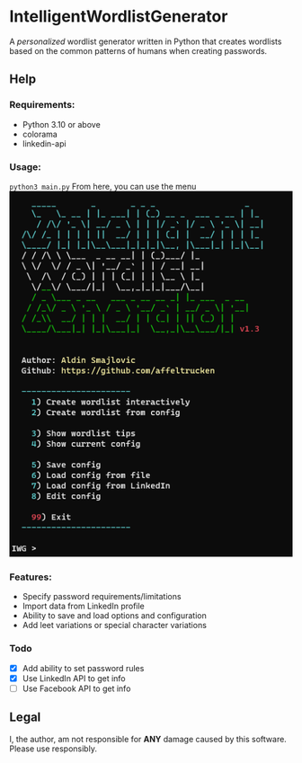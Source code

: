# IntelligentWordlistGenerator
A *personalized* wordlist generator written in Python that creates wordlists based on the common patterns of humans when creating passwords. 


## Help

### Requirements:

- Python 3.10 or above
- colorama
- linkedin-api

### Usage:

`python3 main.py`
From here, you can use the menu
![menu](https://github.com/affeltrucken/IntelligentWordlistGenerator/raw/main/menu.png)

### Features:

* Specify password requirements/limitations
* Import data from LinkedIn profile
* Ability to save and load options and configuration
* Add leet variations or special character variations

### Todo

- [x] Add ability to set password rules
- [x] Use LinkedIn API to get info
- [ ] Use Facebook API to get info

## Legal

I, the author, am not responsible for **ANY** damage caused by this software. Please use responsibly.
